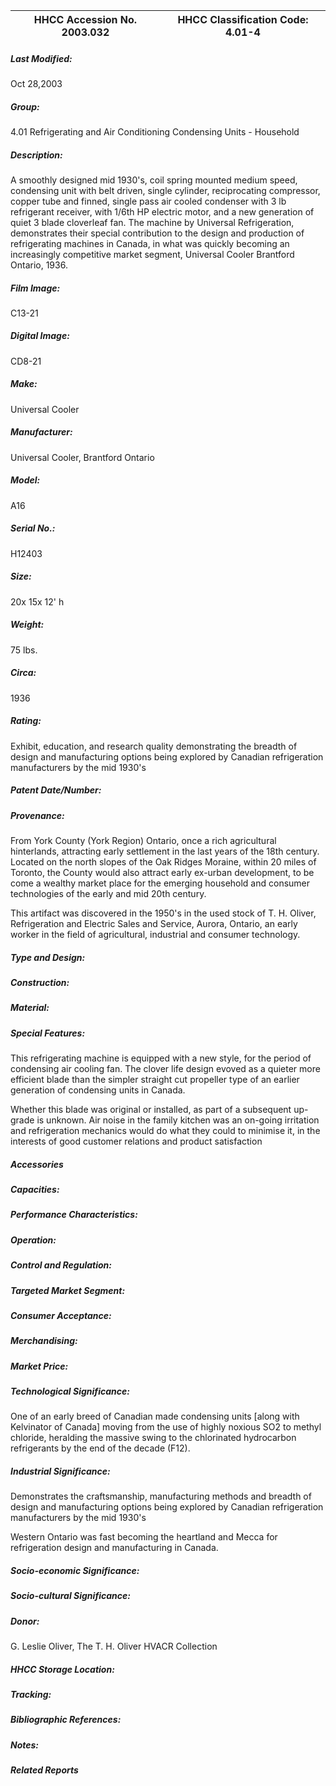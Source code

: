 | **HHCC Accession No. 2003.032** |**HHCC Classification Code:  4.01-4**|
| ----------- | ----------- |

##### Last Modified:
Oct 28,2003

##### Group:
4.01 Refrigerating and Air Conditioning Condensing Units - Household

##### Description:
A smoothly designed mid 1930's, coil spring mounted medium speed, condensing unit with belt driven, single cylinder, reciprocating compressor, copper tube and finned, single pass air cooled condenser with 3 lb refrigerant receiver, with 1/6th HP electric motor, and a new generation of quiet 3 blade cloverleaf fan. The machine by Universal Refrigeration, demonstrates their special contribution to the design and production of refrigerating machines in Canada, in what was quickly becoming an increasingly competitive market segment, Universal Cooler Brantford Ontario, 1936.

##### Film Image:
C13-21

##### Digital Image:
CD8-21

##### Make:
Universal Cooler

##### Manufacturer:
Universal Cooler, Brantford Ontario

##### Model:
A16

##### Serial No.:
H12403

##### Size:
20x 15x 12' h

##### Weight:
75 lbs.

##### Circa:
1936

##### Rating:
Exhibit, education, and research quality demonstrating the breadth of design and manufacturing options being explored by Canadian refrigeration manufacturers by the mid 1930's

##### Patent Date/Number:


##### Provenance:
From York County (York Region) Ontario, once a rich agricultural hinterlands, attracting early settlement in the last years of the 18th century. Located on the north slopes of the Oak Ridges Moraine, within 20 miles of Toronto, the County would also attract early ex-urban development, to be come a wealthy market place for the emerging household and consumer technologies of the early and mid 20th century. 

This artifact was discovered in the 1950's in the used stock of T. H. Oliver, Refrigeration and Electric Sales and Service, Aurora, Ontario, an early worker in the field of agricultural, industrial and consumer technology.

##### Type and Design:


##### Construction:


##### Material:


##### Special Features:
This refrigerating machine is equipped with a new style, for the period of condensing air cooling fan. The clover life design evoved as a quieter more efficient blade than the simpler straight cut propeller type of an earlier generation of condensing units in Canada.

Whether this blade was original or installed, as part of a subsequent up-grade is unknown. Air noise in the family kitchen was an on-going irritation  and refrigeration mechanics would do what they could to minimise it, in the interests of good customer relations and product satisfaction

##### Accessories


##### Capacities:


##### Performance Characteristics:


##### Operation:


##### Control and Regulation:


##### Targeted Market Segment:


##### Consumer Acceptance:


##### Merchandising:


##### Market Price:


##### Technological Significance:
One of an early breed of Canadian made condensing units [along with Kelvinator of Canada] moving from the use of highly noxious SO2 to methyl chloride, heralding the massive swing to the chlorinated hydrocarbon refrigerants by the end of the decade (F12).

##### Industrial Significance:
Demonstrates the craftsmanship, manufacturing methods and breadth of design and manufacturing options being explored by Canadian refrigeration manufacturers by the mid 1930's

Western Ontario was fast becoming the heartland and Mecca for refrigeration design and manufacturing in Canada.

##### Socio-economic Significance:


##### Socio-cultural Significance:


##### Donor:
G. Leslie Oliver, The T. H. Oliver HVACR Collection

##### HHCC Storage Location:


##### Tracking:


##### Bibliographic References:


##### Notes:


##### Related Reports

